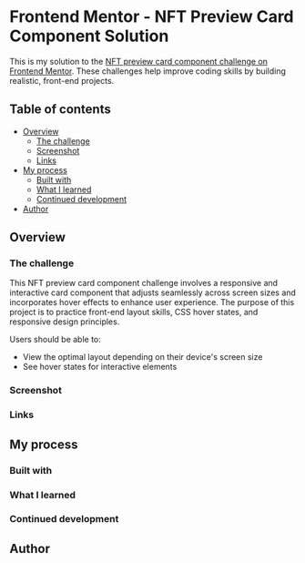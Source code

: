 # Frontend Mentor - NFT Preview Card Component Solution

This is my solution to the [NFT preview card component challenge on Frontend Mentor](https://www.frontendmentor.io/challenges/nft-preview-card-component-SbdUL_w0U). These challenges help improve coding skills by building realistic, front-end projects.

## Table of contents

- [Overview](#overview)
  - [The challenge](#the-challenge)
  - [Screenshot](#screenshot)
  - [Links](#links)
- [My process](#my-process)
  - [Built with](#built-with)
  - [What I learned](#what-i-learned)
  - [Continued development](#continued-development)
- [Author](#author)

## Overview

### The challenge

This NFT preview card component challenge involves a responsive and interactive card component that adjusts seamlessly across screen sizes and incorporates hover effects to enhance user experience. The purpose of this project is to practice front-end layout skills, CSS hover states, and responsive design principles.

Users should be able to:

- View the optimal layout depending on their device's screen size
- See hover states for interactive elements

### Screenshot

### Links

## My process

### Built with

### What I learned

### Continued development

## Author

